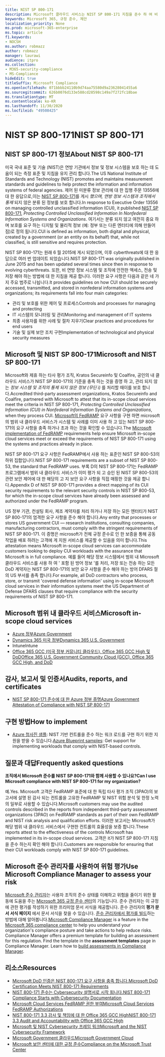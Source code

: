 ```yaml
---
title: NIST SP 800-171
description: Microsoft 클라우드 서비스는 NIST SP 800-171 지침을 준수 하 여 비 연방 정보 시스템에서 제어 된 미분류 정보를 보호 합니다.
keywords: Microsoft 365, 규정 준수, 제안
localization_priority: None
ms.prod: microsoft-365-enterprise
ms.topic: article
f1.keywords:
- NOCSH
ms.author: robmazz
author: robmazz
manager: laurawi
audience: itpro
ms.collection:
- M365-security-compliance
- MS-Compliance
hideEdit: true
titleSuffix: Microsoft Compliance
ms.openlocfilehash: 071bbbb24110b9d74aa75580d9a23628041455a6
ms.sourcegitcommit: 626b0076d133e588cd28598c149a7f272fc18bae
ms.translationtype: MT
ms.contentlocale: ko-KR
ms.lasthandoff: 11/30/2020
ms.locfileid: "49508425"
---
```

# <a name="nist-sp-800-171"></a><span data-ttu-id="dbed3-104">NIST SP 800-171</span><span class="sxs-lookup"><span data-stu-id="dbed3-104">NIST SP 800-171</span></span>

## <a name="about-nist-sp-800-171"></a><span data-ttu-id="dbed3-105">NIST SP 800-171 정보</span><span class="sxs-lookup"><span data-stu-id="dbed3-105">About NIST SP 800-171</span></span>

<span data-ttu-id="dbed3-106">미국 국내 표준 및 기술 (NIST)은 연방 기관에서 정보 및 정보 시스템을 보호 하는 데 도움이 되는 측정 표준 및 지침을 유지 관리 합니다.</span><span class="sxs-lookup"><span data-stu-id="dbed3-106">The US National Institute of Standards and Technology (NIST) promotes and maintains measurement standards and guidelines to help protect the information and information systems of federal agencies.</span></span> <span data-ttu-id="dbed3-107">제어 된 미분류 정보 관리에 대 한 집행 주문 13556에 대 한 응답으로,이는 [NIST SP 800-171](https://csrc.nist.gov/publications/detail/sp/800-171/rev-1/final)를 게시 *했으며, 연방 정보 시스템과 조직에서 통제* 되지 않은 분류 된 정보를 보호 합니다.</span><span class="sxs-lookup"><span data-stu-id="dbed3-107">In response to Executive Order 13556 on managing controlled unclassified information (CUI), it published [NIST SP 800-171](https://csrc.nist.gov/publications/detail/sp/800-171/rev-1/final), *Protecting Controlled Unclassified Information In Nonfederal Information Systems and Organizations*.</span></span> <span data-ttu-id="dbed3-108">여기서는 분류 되지 않고 여전히 중요 하며 보호를 요구 하는 디지털 및 물리적 정보 (예: 정부 또는 다른 엔터티에 의해 만들어짐)로 정의 됩니다.</span><span class="sxs-lookup"><span data-stu-id="dbed3-108">CUI is defined as information, both digital and physical, created by a government (or an entity on its behalf) that, while not classified, is still sensitive and requires protection.</span></span>

<span data-ttu-id="dbed3-109">NIST SP 800-171는 원래 6 월 2015에 게시 되었으며, 이후 cyberthreats에 대 한 응답으로 여러 번 업데이트 되었습니다.</span><span class="sxs-lookup"><span data-stu-id="dbed3-109">NIST SP 800-171 was originally published in June 2015 and has been updated several times since then in response to evolving cyberthreats.</span></span> <span data-ttu-id="dbed3-110">또한, 비 연방 정보 시스템 및 조직에 안전한 액세스, 전송 및 저장 해야 하는 방법에 대 한 지침을 제공 합니다. 이러한 요구 사항은 다음과 같은 네 가지 주요 범주로 나뉩니다.</span><span class="sxs-lookup"><span data-stu-id="dbed3-110">It provides guidelines on how CUI should be securely accessed, transmitted, and stored in nonfederal information systems and organizations; its requirements fall into four main categories:</span></span>

- <span data-ttu-id="dbed3-111">관리 및 보호를 위한 제어 및 프로세스</span><span class="sxs-lookup"><span data-stu-id="dbed3-111">Controls and processes for managing and protecting</span></span>
- <span data-ttu-id="dbed3-112">IT 시스템의 모니터링 및 관리</span><span class="sxs-lookup"><span data-stu-id="dbed3-112">Monitoring and management of IT systems</span></span>
- <span data-ttu-id="dbed3-113">최종 사용자를 위한 사례 및 절차 지우기</span><span class="sxs-lookup"><span data-stu-id="dbed3-113">Clear practices and procedures for end users</span></span>
- <span data-ttu-id="dbed3-114">기술 및 실제 보안 조치 구현</span><span class="sxs-lookup"><span data-stu-id="dbed3-114">Implementation of technological and physical security measures</span></span>

## <a name="microsoft-and-nist-sp-800-171"></a><span data-ttu-id="dbed3-115">Microsoft 및 NIST SP 800-171</span><span class="sxs-lookup"><span data-stu-id="dbed3-115">Microsoft and NIST SP 800-171</span></span>

<span data-ttu-id="dbed3-116">Microsoft와 제휴 하는 타사 평가 조직, Kratos Secureinfo 및 Coalfire, 공인의 내 클라우드 서비스가 NIST SP 800-171의 기준을 충족 하는 것을 증명 하 고, 관리 되지 않는 *정보 시스템 및 조직의 통제 되지 않은 정보 (무딘 i)* 를 처리할 때이를 보호 합니다.</span><span class="sxs-lookup"><span data-stu-id="dbed3-116">Accredited third-party assessment organizations, Kratos Secureinfo and Coalfire, partnered with Microsoft to attest that its in-scope cloud services meet the criteria in NIST SP 800-171, *Protecting Controlled Unclassified Information (CUI) in Nonfederal Information Systems and Organizations*, when they process CUI.</span></span> <span data-ttu-id="dbed3-117">[Microsoft의 FedRAMP](offering-fedramp.md) 요구 사항을 구현 하면 microsoft의 범위 내 클라우드 서비스가 시스템 및 사례를 이미 사용 하 고 있는 NIST SP 800-171의 요구 사항을 충족 하거나 초과 하는 것을 확인할 수 있습니다.</span><span class="sxs-lookup"><span data-stu-id="dbed3-117">The [Microsoft implementation of FedRAMP](offering-fedramp.md) requirements help ensure Microsoft in-scope cloud services meet or exceed the requirements of NIST SP 800-171 using the systems and practices already in place.</span></span>

<span data-ttu-id="dbed3-118">NIST SP 800-171 요구 사항은 FedRAMP에서 사용 하는 표준인 NIST SP 800-53의 하위 집합입니다.</span><span class="sxs-lookup"><span data-stu-id="dbed3-118">NIST SP 800-171 requirements are a subset of NIST SP 800-53, the standard that FedRAMP uses.</span></span> <span data-ttu-id="dbed3-119">부록 D의 NIST SP 800-171는 FedRAMP 프로그램에서 범위 내 클라우드 서비스가 이미 평가 되 고 승인 된 NIST SP 800-53의 관련 보안 제어에 대 한 해당의 고 지 보안 요구 사항을 직접 매핑한 것을 제공 합니다.</span><span class="sxs-lookup"><span data-stu-id="dbed3-119">Appendix D of NIST SP 800-171 provides a direct mapping of its CUI security requirements to the relevant security controls in NIST SP 800-53, for which the in-scope cloud services have already been assessed and authorized under the FedRAMP program.</span></span>

<span data-ttu-id="dbed3-120">US 정부 기관, 컨설팅 회사, 제조 계약자를 처리 하거나 저장 하는 모든 엔터티가 NIST SP 800-171의 엄격한 요구 사항을 준수 해야 합니다.</span><span class="sxs-lookup"><span data-stu-id="dbed3-120">Any entity that processes or stores US government CUI — research institutions, consulting companies, manufacturing contractors, must comply with the stringent requirements of NIST SP 800-171.</span></span> <span data-ttu-id="dbed3-121">이 증명은 microsoft가 전체 규정 준수로 인 한 보증을 통해 공동 작업을 배포 하려는 고객에 게 지원 서비스를 제공할 수 있음을 의미 합니다.</span><span class="sxs-lookup"><span data-stu-id="dbed3-121">This attestation means Microsoft in-scope cloud services can accommodate customers looking to deploy CUI workloads with the assurance that Microsoft is in full compliance.</span></span> <span data-ttu-id="dbed3-122">예를 들어 해당 정보 시스템에서 범위 내 Microsoft 클라우드 서비스를 사용 하 여 ' 포함 된 방어 정보 '를 처리, 저장 또는 전송 하는 모든 DoD 계약자는 NIST SP 800-171의 보안 요구 사항을 준수 해야 하는 방어 DFARS 절의 US 부서를 충족 합니다.</span><span class="sxs-lookup"><span data-stu-id="dbed3-122">For example, all DoD contractors who process, store, or transmit 'covered defense information' using in-scope Microsoft cloud services in their information systems meet the US Department of Defense DFARS clauses that require compliance with the security requirements of NIST SP 800-171.</span></span>

## <a name="microsoft-in-scope-cloud-services"></a><span data-ttu-id="dbed3-123">Microsoft 범위 내 클라우드 서비스</span><span class="sxs-lookup"><span data-stu-id="dbed3-123">Microsoft in-scope cloud services</span></span>

- [<span data-ttu-id="dbed3-124">Azure 정부</span><span class="sxs-lookup"><span data-stu-id="dbed3-124">Azure Government</span></span>](https://aka.ms/AzureCompliance)
- [<span data-ttu-id="dbed3-125">Dynamics 365 미국 정부</span><span class="sxs-lookup"><span data-stu-id="dbed3-125">Dynamics 365 U.S. Government</span></span>](https://aka.ms/d365-compliance-list)
- <span data-ttu-id="dbed3-126">Intune</span><span class="sxs-lookup"><span data-stu-id="dbed3-126">Intune</span></span>
- [<span data-ttu-id="dbed3-127">Office 365 GCC (미국 정부 커뮤니티 클라우드), Office 365 GCC High 및 DoD</span><span class="sxs-lookup"><span data-stu-id="dbed3-127">Office 365 U.S. Government Community Cloud (GCC), Office 365 GCC High, and DoD</span></span>](https://aka.ms/o365-compliance-framework)

## <a name="audits-reports-and-certificates"></a><span data-ttu-id="dbed3-128">감사, 보고서 및 인증서</span><span class="sxs-lookup"><span data-stu-id="dbed3-128">Audits, reports, and certificates</span></span>

- [<span data-ttu-id="dbed3-129">NIST SP 800-171 준수에 대 한 Azure 정부 증명</span><span class="sxs-lookup"><span data-stu-id="dbed3-129">Azure Government Attestation of Compliance with NIST SP 800-171</span></span>](https://aka.ms/Azure-NIST-800-171)

## <a name="how-to-implement"></a><span data-ttu-id="dbed3-130">구현 방법</span><span class="sxs-lookup"><span data-stu-id="dbed3-130">How to implement</span></span>

- <span data-ttu-id="dbed3-131">[Azure 청사진 샘플](https://docs.microsoft.com/azure/governance/blueprints/samples/): NIST 기반 컨트롤을 준수 하는 워크 로드를 구현 하기 위한 지원을 받을 수 있습니다.</span><span class="sxs-lookup"><span data-stu-id="dbed3-131">[Azure Blueprint samples](https://docs.microsoft.com/azure/governance/blueprints/samples/): Get support for implementing workloads that comply with NIST-based controls.</span></span>

## <a name="frequently-asked-questions"></a><span data-ttu-id="dbed3-132">질문과 대답</span><span class="sxs-lookup"><span data-stu-id="dbed3-132">Frequently asked questions</span></span>

<span data-ttu-id="dbed3-133">**조직에서 Microsoft 준수를 NIST SP 800-171와 함께 사용할 수 있나요?**</span><span class="sxs-lookup"><span data-stu-id="dbed3-133">**Can I use Microsoft compliance with NIST SP 800-171 for my organization?**</span></span>

<span data-ttu-id="dbed3-134">예.</span><span class="sxs-lookup"><span data-stu-id="dbed3-134">Yes.</span></span> <span data-ttu-id="dbed3-135">Microsoft 고객은 FedRAMP 표준에 대 한 독립 타사 평가 조직 (3PAO)의 보고서에 설명 된 감사 되는 컨트롤을 고유한 FedRAMP 및 NIST 위험 분석 및 한정 노력의 일부로 사용할 수 있습니다.</span><span class="sxs-lookup"><span data-stu-id="dbed3-135">Microsoft customers may use the audited controls described in the reports from independent third-party assessment organizations (3PAO) on FedRAMP standards as part of their own FedRAMP and NIST risk analysis and qualification efforts.</span></span> <span data-ttu-id="dbed3-136">이러한 보고서는 Microsoft가 해당 범위 내 클라우드 서비스에서 구현한 컨트롤의 효율성을 보증 합니다.</span><span class="sxs-lookup"><span data-stu-id="dbed3-136">These reports attest to the effectiveness of the controls Microsoft has implemented in its in-scope cloud services.</span></span> <span data-ttu-id="dbed3-137">고객은 it가 NIST SP 800-171 지침을 준수 하는지 확인 해야 합니다.</span><span class="sxs-lookup"><span data-stu-id="dbed3-137">Customers are responsible for ensuring that their CUI workloads comply with NIST SP 800-171 guidelines.</span></span>

## <a name="use-microsoft-compliance-manager-to-assess-your-risk"></a><span data-ttu-id="dbed3-138">Microsoft 준수 관리자를 사용하여 위험 평가</span><span class="sxs-lookup"><span data-stu-id="dbed3-138">Use Microsoft Compliance Manager to assess your risk</span></span>

<span data-ttu-id="dbed3-p107">[Microsoft 준수 관리자](https://docs.microsoft.com/microsoft-365/compliance/compliance-manager)는 사용자 조직의 준수 상태를 이해하고 위험을 줄이기 위한 활동에 도움을 주는 [Microsoft 365 규정 준수 센터](https://docs.microsoft.com/microsoft-365/compliance/microsoft-365-compliance-center)의 기능입니다. 준수 관리자는 이 규정에 관한 평가를 작성하기 위한 프리미엄 문서 서식을 제공합니다. 준수 관리자의 **평가 문서 서식 페이지** 에서 문서 서식을 찾을 수 있습니다. [준수 관리자에서 평가를 빌드](https://docs.microsoft.com/microsoft-365/compliance/compliance-manager-assessments)하는 방법에 대해 알아봅니다.</span><span class="sxs-lookup"><span data-stu-id="dbed3-p107">[Microsoft Compliance Manager](https://docs.microsoft.com/microsoft-365/compliance/compliance-manager) is a feature in the [Microsoft 365 compliance center](https://docs.microsoft.com/microsoft-365/compliance/microsoft-365-compliance-center) to help you understand your organization's compliance posture and take actions to help reduce risks. Compliance Manager offers a premium template for building an assessment for this regulation. Find the template in the **assessment templates** page in Compliance Manager. Learn how to [build assessments in Compliance Manager](https://docs.microsoft.com/microsoft-365/compliance/compliance-manager-assessments).</span></span>

## <a name="resources"></a><span data-ttu-id="dbed3-143">리소스</span><span class="sxs-lookup"><span data-stu-id="dbed3-143">Resources</span></span>

- [<span data-ttu-id="dbed3-144">Microsoft DoD 인증은 NIST 800-171 요구 사항을 충족 합니다.</span><span class="sxs-lookup"><span data-stu-id="dbed3-144">Microsoft DoD Certification Meets NIST 800-171 Requirements</span></span>](offering-DoD-DISA-L2-L4-L5.md)
- [<span data-ttu-id="dbed3-145">NIST 800-171 준수는 Cybersecurity 설명서로 시작 됩니다.</span><span class="sxs-lookup"><span data-stu-id="dbed3-145">NIST 800-171 Compliance Starts with Cybersecurity Documentation</span></span>](https://www.nist800171.com/)
- [<span data-ttu-id="dbed3-146">Microsoft Cloud Services FedRAMP 권한 부여</span><span class="sxs-lookup"><span data-stu-id="dbed3-146">Microsoft Cloud Services FedRAMP Authorizations</span></span>](https://marketplace.fedramp.gov/index.html?status=Compliant&sort=productName#/products)
- [<span data-ttu-id="dbed3-147">NIST 800-171 3.3 감사 및 책임에 대 한 Office 365 GCC High</span><span class="sxs-lookup"><span data-stu-id="dbed3-147">NIST 800-171 3.3 Audit and Accountability with Office 365 GCC High</span></span>](https://info.summit7systems.com/blog/nist-3.3-audit-and-accountability-with-office-365)
- [<span data-ttu-id="dbed3-148">Microsoft 및 NIST Cybersecurity 프레임 워크</span><span class="sxs-lookup"><span data-stu-id="dbed3-148">Microsoft and the NIST Cybersecurity Framework</span></span>](offering-nist-csf.md)
- [<span data-ttu-id="dbed3-149">Microsoft Government 클라우드</span><span class="sxs-lookup"><span data-stu-id="dbed3-149">Microsoft Government Cloud</span></span>](https://www.microsoft.com/enterprise/government)
- [<span data-ttu-id="dbed3-150">Microsoft 보안 센터에 대한 규정 준수</span><span class="sxs-lookup"><span data-stu-id="dbed3-150">Compliance on the Microsoft Trust Center</span></span>](https://www.microsoft.com/trust-center/compliance/compliance-overview)
